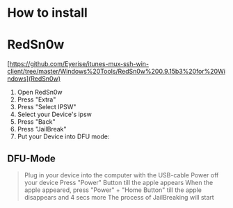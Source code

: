 # How to install

# RedSn0w

[https://github.com/Eyerise/itunes-mux-ssh-win-client/tree/master/Windows%20Tools/RedSn0w%200.9.15b3%20for%20Windows](RedSn0w)

1) Open RedSn0w
2) Press "Extra"
3) Press "Select IPSW"
4) Select your Device's ipsw
5) Press "Back"
6) Press "JailBreak"
7) Put your Device into DFU mode:

## DFU-Mode
> Plug in your device into the computer with the USB-cable
> Power off your device
> Press "Power" Button till the apple appears
> When the apple appeared, press "Power" + "Home Button" till the apple disappears and 4 secs more
> The process of JailBreaking will start
